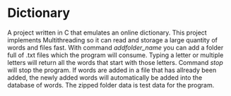 # Dictionary
A project written in C that emulates an online dictionary. This project implements Multithreading so it can read and storage a large quantity of words and files fast. With command _add_*folder_name* you can add a folder full of .txt files which the program will consume. Typing a letter or multiple letters will return all the words that start with those letters. Command _stop_ will stop the program. If words are added in a file that has allready been added, the newly added words will automatically be added into the database of words. The zipped folder data is test data for the program.
